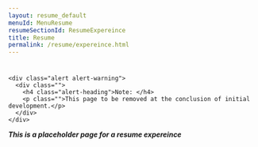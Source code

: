 ```yaml
---
layout: resume_default
menuId: MenuResume
resumeSectionId: ResumeExpereince
title: Resume
permalink: /resume/expereince.html
---
```


<div class="container" style="padding-top:10px">

	<div class="alert alert-warning">
	  <div class="">
	    <h4 class="alert-heading">Note: </h4>
	    <p class="">This page to be removed at the conclusion of initial development.</p>
	  </div>
	</div>
</div>

***This is a placeholder page for a resume expereince***
